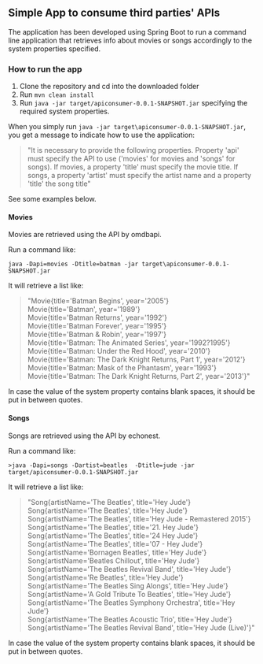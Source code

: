 ## Simple App to consume third parties' APIs
The application has been developed using Spring Boot to run a command line application that
retrieves info about movies or songs accordingly to the system properties specified.

### How to run the app
1. Clone the repository and cd into the downloaded folder
2. Run `mvn clean install`
3. Run `java -jar target/apiconsumer-0.0.1-SNAPSHOT.jar` specifying the required system properties.

When you simply run `java -jar target\apiconsumer-0.0.1-SNAPSHOT.jar`, you get a message to indicate
how to use the application:

> "It is necessary to provide the following properties.
Property 'api' must specify the API to use ('movies' for movies and 'songs' for songs).
If movies, a property 'title' must specify the movie title.
If songs, a property 'artist' must specify the artist name and a property 'title' the song title"

See some examples below.

#### Movies

Movies are retrieved using the API by omdbapi.

Run a command like:

`java -Dapi=movies -Dtitle=batman -jar target\apiconsumer-0.0.1-SNAPSHOT.jar`

It will retrieve a list like:

> "Movie{title='Batman Begins', year='2005'} <br/>
   Movie{title='Batman', year='1989'} <br/>
   Movie{title='Batman Returns', year='1992'} <br/>
   Movie{title='Batman Forever', year='1995'} <br/>
   Movie{title='Batman & Robin', year='1997'} <br/>
   Movie{title='Batman: The Animated Series', year='1992?1995'} <br/>
   Movie{title='Batman: Under the Red Hood', year='2010'} <br/>
   Movie{title='Batman: The Dark Knight Returns, Part 1', year='2012'} <br/>
   Movie{title='Batman: Mask of the Phantasm', year='1993'} <br/>
   Movie{title='Batman: The Dark Knight Returns, Part 2', year='2013'}"
   
In case the value of the system property contains blank spaces, it should be put in between quotes.

#### Songs

Songs are retrieved using the API by echonest.

Run a command like:

`>java -Dapi=songs -Dartist=beatles  -Dtitle=jude -jar target/apiconsumer-0.0.1-SNAPSHOT.jar`

It will retrieve a list like:

> "Song{artistName='The Beatles', title='Hey Jude'} <br/>
   Song{artistName='The Beatles', title='Hey Jude'} <br/>
   Song{artistName='The Beatles', title='Hey Jude - Remastered 2015'} <br/>
   Song{artistName='The Beatles', title='21. Hey Jude'} <br/>
   Song{artistName='The Beatles', title='24 Hey Jude'} <br/>
   Song{artistName='The Beatles', title='07 - Hey Jude'} <br/>
   Song{artistName='Bornagen Beatles', title='Hey Jude'} <br/>
   Song{artistName='Beatles Chillout', title='Hey Jude'} <br/>
   Song{artistName='The Beatles Revival Band', title='Hey Jude'} <br/>
   Song{artistName='Re Beatles', title='Hey Jude'} <br/>
   Song{artistName='The Beatles Sing Alongs', title='Hey Jude'} <br/>
   Song{artistName='A Gold Tribute To Beatles', title='Hey Jude'} <br/>
   Song{artistName='The Beatles Symphony Orchestra', title='Hey Jude'} <br/>
   Song{artistName='The Beatles Acoustic Trio', title='Hey Jude'} <br/>
   Song{artistName='The Beatles Revival Band', title='Hey Jude (Live)'}"
 

In case the value of the system property contains blank spaces, it should be put in between quotes.
